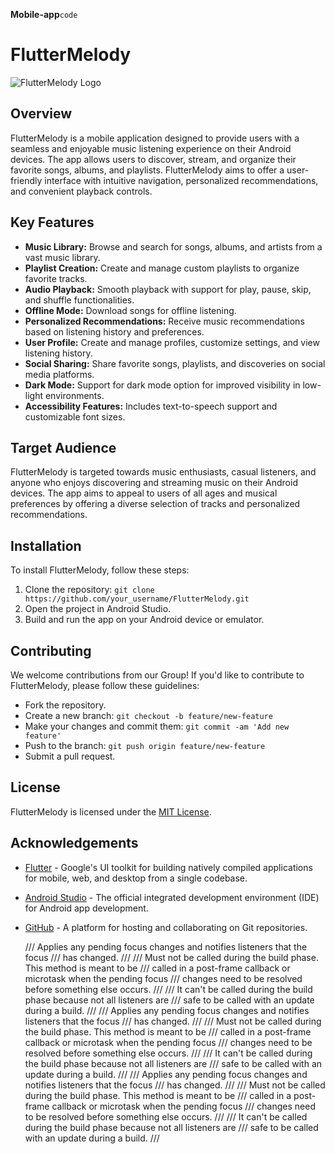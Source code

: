 <b>Mobile-app</b>``code``


# FlutterMelody

![FlutterMelody Logo](https://github.com/pal-oe/Melone-Music-App/blob/main/melone%20sub%20logo.png)

## Overview
FlutterMelody is a mobile application designed to provide users with a seamless and enjoyable music listening experience on their Android devices. The app allows users to discover, stream, and organize their favorite songs, albums, and playlists. FlutterMelody aims to offer a user-friendly interface with intuitive navigation, personalized recommendations, and convenient playback controls.


## Key Features

- **Music Library:** Browse and search for songs, albums, and artists from a vast music library.
- **Playlist Creation:** Create and manage custom playlists to organize favorite tracks.
- **Audio Playback:** Smooth playback with support for play, pause, skip, and shuffle functionalities.
- **Offline Mode:** Download songs for offline listening.
- **Personalized Recommendations:** Receive music recommendations based on listening history and preferences.
- **User Profile:** Create and manage profiles, customize settings, and view listening history.
- **Social Sharing:** Share favorite songs, playlists, and discoveries on social media platforms.
- **Dark Mode:** Support for dark mode option for improved visibility in low-light environments.
- **Accessibility Features:** Includes text-to-speech support and customizable font sizes.

## Target Audience

FlutterMelody is targeted towards music enthusiasts, casual listeners, and anyone who enjoys discovering and streaming music on their Android devices. The app aims to appeal to users of all ages and musical preferences by offering a diverse selection of tracks and personalized recommendations.

## Installation

To install FlutterMelody, follow these steps:

1. Clone the repository: `git clone https://github.com/your_username/FlutterMelody.git`
2. Open the project in Android Studio.
3. Build and run the app on your Android device or emulator.

## Contributing

We welcome contributions from our Group! If you'd like to contribute to FlutterMelody, please follow these guidelines:

- Fork the repository.
- Create a new branch: `git checkout -b feature/new-feature`
- Make your changes and commit them: `git commit -am 'Add new feature'`
- Push to the branch: `git push origin feature/new-feature`
- Submit a pull request.

## License

FlutterMelody is licensed under the [MIT License](https://opensource.org/licenses/MIT).

## Acknowledgements

- [Flutter](https://flutter.dev/) - Google's UI toolkit for building natively compiled applications for mobile, web, and desktop from a single codebase.
- [Android Studio](https://developer.android.com/studio) - The official integrated development environment (IDE) for Android app development.
- [GitHub](https://github.com/) - A platform for hosting and collaborating on Git repositories.


  /// Applies any pending focus changes and notifies listeners that the focus
  /// has changed.
  ///
  /// Must not be called during the build phase. This method is meant to be
  /// called in a post-frame callback or microtask when the pending focus
  /// changes need to be resolved before something else occurs.
  ///
  /// It can't be called during the build phase because not all listeners are
  /// safe to be called with an update during a build.
  ///
    /// Applies any pending focus changes and notifies listeners that the focus
  /// has changed.
  ///
  /// Must not be called during the build phase. This method is meant to be
  /// called in a post-frame callback or microtask when the pending focus
  /// changes need to be resolved before something else occurs.
  ///
  /// It can't be called during the build phase because not all listeners are
  /// safe to be called with an update during a build.
  ///
    /// Applies any pending focus changes and notifies listeners that the focus
  /// has changed.
  ///
  /// Must not be called during the build phase. This method is meant to be
  /// called in a post-frame callback or microtask when the pending focus
  /// changes need to be resolved before something else occurs.
  ///
  /// It can't be called during the build phase because not all listeners are
  /// safe to be called with an update during a build.
  ///

